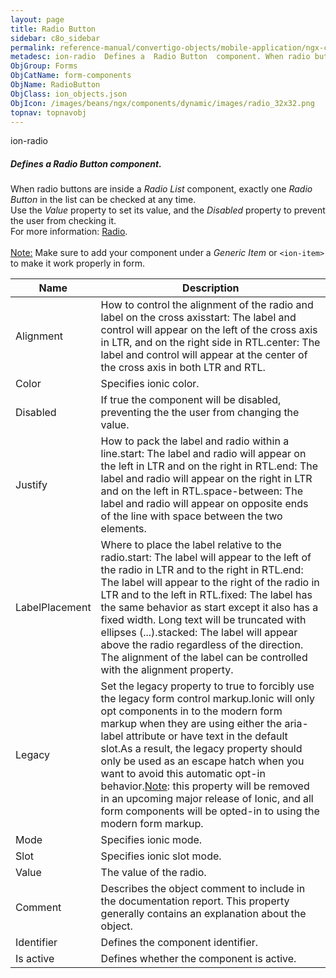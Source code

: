 ```yaml
---
layout: page
title: Radio Button
sidebar: c8o_sidebar
permalink: reference-manual/convertigo-objects/mobile-application/ngx-components/form-components/radio-button/
metadesc: ion-radio  Defines a  Radio Button  component. When radio buttons are inside a  Radio List  component, exactly one  Radio Button  in the list can be c
ObjGroup: Forms
ObjCatName: form-components
ObjName: RadioButton
ObjClass: ion_objects.json
ObjIcon: /images/beans/ngx/components/dynamic/images/radio_32x32.png
topnav: topnavobj
---
```

ion-radio<br/>

##### Defines a <i>Radio Button</i> component.<br/>
When radio buttons are inside a <i>Radio List</i> component, exactly one <i>Radio Button</i> in the list can be checked at any time.<br/>
Use the <i>Value</i> property to set its value, and the <i>Disabled</i> property to prevent the user from checking it.<br/>
 For more information: <a href='https://ionic-docs-o31kiyk8l-ionic1.vercel.app/docs/api/radio'>Radio</a>.<br/>
<br/>
<span class='orangetwinsoft'><u>Note:</u></span> Make sure to add your component under a <i>Generic Item</i> or <code>&lt;ion-item&gt;</code> to make it work properly in form.

Name | Description 
--- | ---
Alignment | How to control the alignment of the radio and label on the cross axisstart: The label and control will appear on the left of the cross axis in LTR, and on the right side in RTL.center: The label and control will appear at the center of the cross axis in both LTR and RTL.
Color | Specifies ionic color.
Disabled | If true the component will be disabled, preventing the the user from changing the value.
Justify | How to pack the label and radio within a line.start: The label and radio will appear on the left in LTR and on the right in RTL.end: The label and radio will appear on the right in LTR and on the left in RTL.space-between: The label and radio will appear on opposite ends of the line with space between the two elements.
LabelPlacement | Where to place the label relative to the radio.start: The label will appear to the left of the radio in LTR and to the right in RTL.end: The label will appear to the right of the radio in LTR and to the left in RTL.fixed: The label has the same behavior as start except it also has a fixed width. Long text will be truncated with ellipses (...).stacked: The label will appear above the radio regardless of the direction. The alignment of the label can be controlled with the alignment property.
Legacy | Set the legacy property to true to forcibly use the legacy form control markup.Ionic will only opt components in to the modern form markup when they are using either the aria-label attribute or have text in the default slot.As a result, the legacy property should only be used as an escape hatch when you want to avoid this automatic opt-in behavior.<u>Note</u>: this property will be removed in an upcoming major release of Ionic, and all form components will be opted-in to using the modern form markup.
Mode | Specifies ionic mode.
Slot | Specifies ionic slot mode.
Value | The value of the radio.
Comment | Describes the object comment to include in the documentation report.  This property generally contains an explanation about the object. 
Identifier | Defines the component identifier.  
Is active | Defines whether the component is active. 

